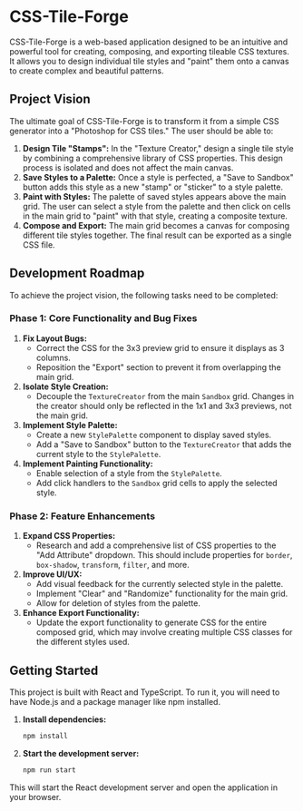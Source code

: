 # CSS-Tile-Forge

CSS-Tile-Forge is a web-based application designed to be an intuitive and powerful tool for creating, composing, and exporting tileable CSS textures. It allows you to design individual tile styles and "paint" them onto a canvas to create complex and beautiful patterns.

## Project Vision

The ultimate goal of CSS-Tile-Forge is to transform it from a simple CSS generator into a "Photoshop for CSS tiles." The user should be able to:

1.  **Design Tile "Stamps":** In the "Texture Creator," design a single tile style by combining a comprehensive library of CSS properties. This design process is isolated and does not affect the main canvas.
2.  **Save Styles to a Palette:** Once a style is perfected, a "Save to Sandbox" button adds this style as a new "stamp" or "sticker" to a style palette.
3.  **Paint with Styles:** The palette of saved styles appears above the main grid. The user can select a style from the palette and then click on cells in the main grid to "paint" with that style, creating a composite texture.
4.  **Compose and Export:** The main grid becomes a canvas for composing different tile styles together. The final result can be exported as a single CSS file.

## Development Roadmap

To achieve the project vision, the following tasks need to be completed:

### Phase 1: Core Functionality and Bug Fixes

1.  **Fix Layout Bugs:**
    *   Correct the CSS for the 3x3 preview grid to ensure it displays as 3 columns.
    *   Reposition the "Export" section to prevent it from overlapping the main grid.
2.  **Isolate Style Creation:**
    *   Decouple the `TextureCreator` from the main `Sandbox` grid. Changes in the creator should only be reflected in the 1x1 and 3x3 previews, not the main grid.
3.  **Implement Style Palette:**
    *   Create a new `StylePalette` component to display saved styles.
    *   Add a "Save to Sandbox" button to the `TextureCreator` that adds the current style to the `StylePalette`.
4.  **Implement Painting Functionality:**
    *   Enable selection of a style from the `StylePalette`.
    *   Add click handlers to the `Sandbox` grid cells to apply the selected style.

### Phase 2: Feature Enhancements

1.  **Expand CSS Properties:**
    *   Research and add a comprehensive list of CSS properties to the "Add Attribute" dropdown. This should include properties for `border`, `box-shadow`, `transform`, `filter`, and more.
2.  **Improve UI/UX:**
    *   Add visual feedback for the currently selected style in the palette.
    *   Implement "Clear" and "Randomize" functionality for the main grid.
    *   Allow for deletion of styles from the palette.
3.  **Enhance Export Functionality:**
    *   Update the export functionality to generate CSS for the entire composed grid, which may involve creating multiple CSS classes for the different styles used.

## Getting Started

This project is built with React and TypeScript. To run it, you will need to have Node.js and a package manager like npm installed.

1.  **Install dependencies:**
    ```bash
    npm install
    ```
2.  **Start the development server:**
    ```bash
    npm run start
    ```

This will start the React development server and open the application in your browser.
